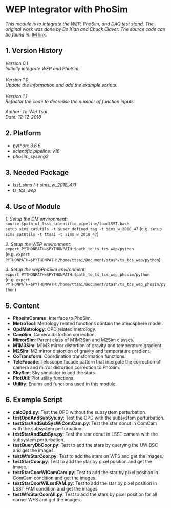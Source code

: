 # WEP Integrator with PhoSim

*This module is to integrate the WEP, PhoSim, and DAQ test stand. The original work was done by Bo Xian and Chuck Claver. The source code can be found in:*
[IM link](https://github.com/bxin/IM).

## 1. Version History

*Version 0.1*
<br/>
*Initially integrate WEP and PhoSim.*
<br/>
<br/>
*Version 1.0*
<br/>
*Update the information and add the example scripts.*
<br/>
<br/>
*Version 1.1*
<br/>
*Refactor the code to decrease the number of function inputs.*

*Author: Te-Wei Tsai*
<br/>
*Date: 12-12-2018*

## 2. Platform

- *python: 3.6.6*
- *scientific pipeline: v16*
- *phosim_syseng2*

## 3. Needed Package

- *lsst_sims (-t sims_w_2018_47)*
- *ts_tcs_wep*

## 4. Use of Module

*1. Setup the DM environment:*
<br/>
`source $path_of_lsst_scientific_pipeline/loadLSST.bash`
<br/>
`setup sims_catUtils -t $user_defined_tag -t sims_w_2018_47`
(e.g. `setup sims_catUtils -t ttsai -t sims_w_2018_47`)

*2. Setup the WEP environment:*
<br/>
`export PYTHONPATH=$PYTHONPATH:$path_to_ts_tcs_wep/python`
<br/>
(e.g. `export PYTHONPATH=$PYTHONPATH:/home/ttsai/Document/stash/ts_tcs_wep/python`)

*3. Setup the wepPhoSim environment:*
<br/>
`export PYTHONPATH=$PYTHONPATH:$path_to_ts_tcs_wep_phosim/python`
<br/>
(e.g. `export PYTHONPATH=$PYTHONPATH:/home/ttsai/Document/stash/ts_tcs_wep_phosim/python`)

## 5. Content

- **PhosimCommu**: Interface to PhoSim.
- **MetroTool**: Metrology related functions contain the atmosphere model.
- **OpdMetrology**: OPD related metrology.
- **CamSim**: Camera distortion correction.
- **MirrorSim**: Parent class of M1M3Sim and M2Sim classes.
- **M1M3Sim**: M1M3 mirror distortion of gravity and temperature gradient.
- **M2Sim**: M2 mirror distortion of gravity and temperature gradient.
- **CoTransform**: Coordination transformation functions.
- **TeleFacade**: Telescope facade pattern that intergate the correction of camera and mirror distortion correction to PhoSim.
- **SkySim**: Sky simulator to add the stars.
- **PlotUtil**: Plot utility functions.
- **Utility**: Enums and functions used in this module.

## 6. Example Script

- **calcOpd.py**: Test the OPD without the subsystem perturbation.
- **testOpdAndSubSys.py**: Test the OPD with the subsystem perturbation.
- **testStarAndSubSysWiComCam.py**: Test the star donut in ComCam with the subsystem perturbation.
- **testStarAndSubSys.py**: Test the star donut in LSST camera with the subsystem perturbation.
- **testQueryDbCoor.py**: Test to add the stars by querying the UW BSC and get the images.
- **testWfsStarCoor.py**: Test to add the stars on WFS and get the images.
- **testStarCoor.py**: Test to add the star by pixel position and get the image.
- **testStarCoorWiComCam.py**: Test to add the star by pixel position in ComCam condition and get the images.
- **testStarCoorWiLsstFAM.py**: Test to add the star by pixel position in LSST FAM condition and get the images.
- **testWfsStarCoorAll.py**: Test to add the stars by pixel position for all corner WFS and get the images.